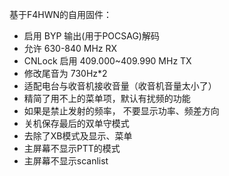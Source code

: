 基于F4HWN的自用固件：
- 启用 BYP 输出(用于POCSAG)解码
- 允许 630-840 MHz RX
- CNLock 启用 409.000~409.990 MHz TX
- 修改尾音为 730Hz*2
- 适配电台与收音机接收音量（收音机音量太小了）
- 精简了用不上的菜单项，默认有扰频的功能
- 如果是禁止发射的频率， 不要显示功率、频差方向
- 关机保存最后的双单守模式
- 去除了XB模式及显示、菜单
- 主屏幕不显示PTT的模式
- 主屏幕不显示scanlist
